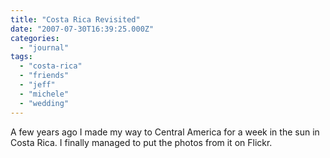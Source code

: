 ```yaml
---
title: "Costa Rica Revisited"
date: "2007-07-30T16:39:25.000Z"
categories: 
  - "journal"
tags: 
  - "costa-rica"
  - "friends"
  - "jeff"
  - "michele"
  - "wedding"
---
```


A few years ago I made my way to Central America for a week in the sun in Costa Rica. I finally managed to put the photos from it on Flickr.

